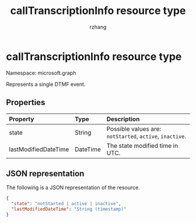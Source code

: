 ﻿---
title: "callTranscriptionInfo resource type"
description: "Represents a single DTMF event."
author: "rzhang"
localization_priority: Normal
ms.prod: "cloud-communications"
doc_type: resourcePageType
---

# callTranscriptionInfo resource type

Namespace: microsoft.graph

Represents a single DTMF event.

## Properties

| Property             | Type     | Description                                              |
| :------------------- | :------- | :------------------------------------------------------- |
| state                | String   | Possible values are: `notStarted`, `active`, `inactive`. |
| lastModifiedDateTime | DateTime | The state modified time in UTC.                          |

## JSON representation

The following is a JSON representation of the resource.

<!-- {
  "blockType": "resource",
  "optionalProperties": [

  ],
  "@odata.type": "microsoft.graph.callTranscriptionInfo"
}-->

```json
{
  "state": "notStarted | active | inactive",
  "lastModifiedDateTime": "String (timestamp)"
}
```

